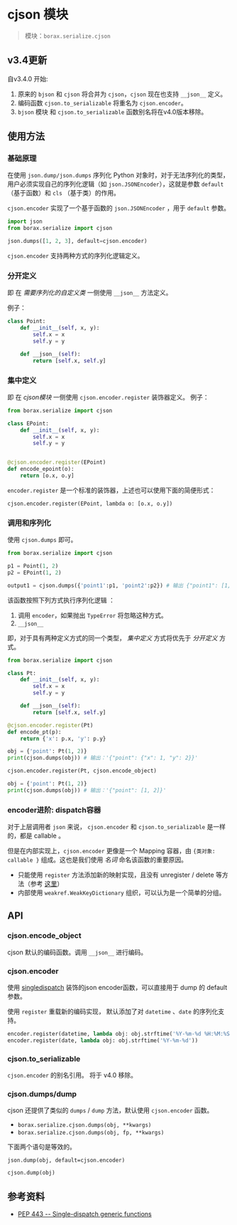 # cjson 模块

> 模块：`borax.serialize.cjson`

## v3.4更新

自v3.4.0 开始:

1. 原来的 `bjson` 和 `cjson` 将合并为 `cjson`，`cjson` 现在也支持 `__json__` 定义。
2.  编码函数 `cjson.to_serializable` 将重名为 `cjson.encoder`。
3. `bjson` 模块 和 `cjson.to_serializable` 函数别名将在v4.0版本移除。

## 使用方法

### 基础原理

在使用 `json.dump/json.dumps` 序列化 Python 对象时，对于无法序列化的类型，用户必须实现自己的序列化逻辑（如 `json.JSONEncoder`），这就是参数 `default` （基于函数）和 `cls` （基于类）的作用。

`cjson.encoder` 实现了一个基于函数的 `json.JSONEncoder` ，用于 `default` 参数。

```python
import json
from borax.serialize import cjson

json.dumps([1, 2, 3], default=cjson.encoder)
```

`cjson.encoder` 支持两种方式的序列化逻辑定义。

### 分开定义

即 在 *需要序列化的自定义类* 一侧使用 `__json__` 方法定义。

例子：

```python
class Point:
    def __init__(self, x, y):
        self.x = x
        self.y = y

    def __json__(self):
        return [self.x, self.y]
```

### 集中定义

即 在 *cjson模块* 一侧使用 `cjson.encoder.register` 装饰器定义。 例子：

```python
from borax.serialize import cjson

class EPoint:
    def __init__(self, x, y):
        self.x = x
        self.y = y


@cjson.encoder.register(EPoint)
def encode_epoint(o):
    return [o.x, o.y]
```

`encoder.register` 是一个标准的装饰器，上述也可以使用下面的简便形式：

```
cjson.encoder.register(EPoint, lambda o: [o.x, o.y])
```

### 调用和序列化


使用 `cjson.dumps` 即可。

```python
from borax.serialize import cjson

p1 = Point(1, 2)
p2 = EPoint(1, 2)

output1 = cjson.dumps({'point1':p1, 'point2':p2}) # 输出 {"point1": [1, 2], "point2": [1, 2]}

```

该函数按照下列方式执行序列化逻辑 ：

1. 调用 `encoder`，如果抛出 `TypeError` 将忽略这种方式。
2.  `__json__` 

即，对于具有两种定义方式的同一个类型， *集中定义* 方式将优先于 *分开定义* 方式。

```python
from borax.serialize import cjson

class Pt:
    def __init__(self, x, y):
        self.x = x
        self.y = y

    def __json__(self):
        return [self.x, self.y]

@cjson.encoder.register(Pt)
def encode_pt(p):
    return {'x': p.x, 'y': p.y}

obj = {'point': Pt(1, 2)}
print(cjson.dumps(obj)) # 输出：'{"point": {"x": 1, "y": 2}}'

cjson.encoder.register(Pt, cjson.encode_object)

obj = {'point': Pt(1, 2)}
print(cjson.dumps(obj)) # 输出：'{"point": [1, 2]}'

```

### encoder进阶: dispatch容器

对于上层调用者  `json`  来说， `cjson.encoder` 和 `cjson.to_serializable` 是一样的，都是 callable 。

但是在内部实现上，`cjson.encoder` 更像是一个 Mapping 容器，由 `{类对象: callable }` 组成。这也是我们使用 *名词* 命名该函数的重要原因。

- 只能使用 `register`  方法添加新的映射实现，且没有 unregister / delete 等方法（参考 [这里](https://stackoverflow.com/a/25951784)）
- 内部使用 `weakref.WeakKeyDictionary` 组织，可以认为是一个简单的分组。

## API

### cjson.encode_object

cjson 默认的编码函数。调用 `__json__` 进行编码。


###  cjson.encoder

使用 [singledispatch](https://docs.python.org/3/library/functools.html#functools.singledispatch) 装饰的json encoder函数，可以直接用于 dump 的 default 参数。

使用 `register` 重载新的编码实现， 默认添加了对 `datetime` 、`date` 的序列化支持。

```python
encoder.register(datetime, lambda obj: obj.strftime('%Y-%m-%d %H:%M:%S'))
encoder.register(date, lambda obj: obj.strftime('%Y-%m-%d'))
```

### cjson.to_serializable

`cjson.encoder` 的别名引用。 将于 v4.0 移除。

### cjson.dumps/dump

cjson 还提供了类似的 `dumps` / `dump` 方法，默认使用 `cjson.encoder` 函数。

- `borax.serialize.cjson.dumps(obj, **kwargs)` 
- `borax.serialize.cjson.dumps(obj, fp, **kwargs)` 

下面两个语句是等效的。

```
json.dump(obj, default=cjson.encoder)

cjson.dump(obj)
```

## 参考资料

- [PEP 443 -- Single-dispatch generic functions](https://www.python.org/dev/peps/pep-0443/)